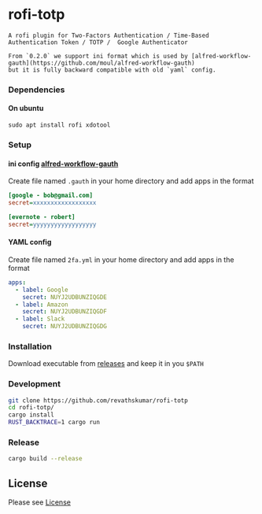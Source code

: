 # rofi-totp

    A rofi plugin for Two-Factors Authentication / Time-Based Authentication Token / TOTP /  Google Authenticator

    From `0.2.0` we support ini format which is used by [alfred-workflow-gauth](https://github.com/moul/alfred-workflow-gauth)
    but it is fully backward compatible with old `yaml` config.

### Dependencies

#### On ubuntu

```
sudo apt install rofi xdotool
```

### Setup

#### ini config [alfred-workflow-gauth](https://github.com/moul/alfred-workflow-gauth#installation)

Create file named `.gauth` in your home directory and add apps in the format

```ini
[google - bob@gmail.com]
secret=xxxxxxxxxxxxxxxxxx

[evernote - robert]
secret=yyyyyyyyyyyyyyyyyy
```

#### YAML config

Create file named `2fa.yml` in your home directory and add apps in the format

```yml
apps:
  - label: Google
    secret: NUYJ2UDBUNZIQGDE
  - label: Amazon
    secret: NUYJ2UDBUNZIQGDF
  - label: Slack
    secret: NUYJ2UDBUNZIQGDG
```

### Installation

Download executable from [releases](https://github.com/revathskumar/rofi-totp/releases/latest) and keep it in you `$PATH`

### Development

```sh
git clone https://github.com/revathskumar/rofi-totp
cd rofi-totp/
cargo install
RUST_BACKTRACE=1 cargo run
```

### Release

```sh
cargo build --release
```

## License

Please see [License](https://github.com/revathskumar/rofi-totp/blob/master/License)
